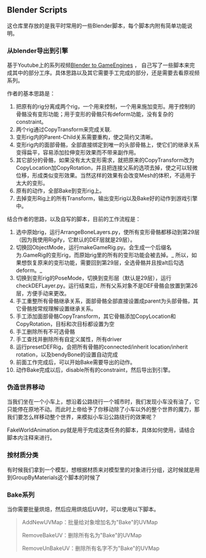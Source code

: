 ## Blender Scripts


这仓库里存放的是我平时常用的一些Blender脚本，每个脚本内附有简单功能说明。

### 从blender导出到引擎
基于Youtube上的系列视频[Blender to GameEngines](https://www.youtube.com/watch?v=6nCriSbfHjc&list=PLdcL5aF8ZcJvCyqWeCBYVGKbQgrQngen3) ，
自己写了一些脚本来完成其中的部分工序。具体思路以及其它需要手工完成的部分，还是需要去看原视频系列。

作者的基本思路是：
1. 把原有的rig分离成两个rig，一个用来控制，一个用来施加变形。用于控制的骨骼没有变形功能；用于变形的骨骼只有deform功能，没有复杂的constraint。
2. 两个rig通过CopyTransform来完成关联.
3. 变形rig内的Parent-Child关系需要重构，使之简约又清晰。
4. 变形rig内的面部骨骼，全部直接绑定到唯一的头部骨骼上，使它们的继承关系变得扁平，容易添加拉伸变形效果而不带来副作用。
5. 其它部分的骨骼，如果没有太大变形需求，就把原来的CopyTransform改为CopyLocation加CopyRotation，并且把连接父系的选项去掉，使之可以轻微位移，形成类似变形效果。当然这样的效果有会改变Mesh的体积，不适用于太大的变形。
6. 原有的动作，全部Bake到变形rig上。
7. 去掉变形Rig上的所有Transform，输出变形rig以及Bake好的动作到游戏引擎中。

结合作者的思路，以及自写的脚本，目前的工作流程是：

1. 选中原始rig，运行ArrangeBoneLayers.py，使所有变形骨骼都移动到第29层（因为我使用Rigify，它默认的DEF层就是29层）。
2. 切换回ObjectMode，运行makeGameRig.py。会生成一个后缀名为.GameRig的变形rig，而原始rig里的所有的变形功能会被去掉。_
   所以，如果想恢复原来的变形功能，需要回到第29层，全选骨骼并且按alt后勾选deform。_
3. 切换到变形rig的PoseMode，切换到变形层（默认是29层），运行checkDEFLayer.py。运行结束后，所有父系对象不是DEF骨骼会放置到第26层，方便手动来更改。
4. 手工重整所有骨骼继承关系，面部骨骼全部直接设置成parent为头部骨骼，其它骨骼按常规理解设置继承关系。
5. 手工添加面部骨骼CopyTransform，其它骨骼添加CopyLocation和CopyRotation，目标和次目标都设置为空
6. 手工删除所有不可选骨骼
7. 手工查找并删除所有自定义属性，所有driver
8. 运行presetDEFRig，会把所有骨骼的connected/inherit location/inherit rotation，以及bendyBone的设置自动完成
9. 前面工作完成后，可以开始Bake需要导出的动作。
10. 动作Bake完成以后，disable所有的constraint，然后导出到引擎。

### 伪造世界移动

当我们坐在一个小车上，想沿着公路绕行一个城市时，我们发现小车没有油了，它只能停在原地不动。而此时上帝给予了你移动除了小车以外的整个世界的魔力，那我们要怎么样移动整个世界，来模拟小车沿公路绕行的效果呢？

FakeWorldAnimation.py就是用于完成这类任务的脚本，具体如何使用，请结合脚本内注释来进行。

### 按材质分类

有时候我们拿到一个模型，想根据材质来对模型里的对象进行分组，这时候就是用到GroupByMaterials这个脚本的时候了

### Bake系列

当你需要批量烘焙，然后应用烘焙后UV时，可以使用以下脚本。
> AddNewUVMap：批量给对象增加名为"Bake"的UVMap
>
>RemoveBakeUV：删除所有名为"Bake"的UVMap
>
>RemoveUnBakeUV：删除所有名字不为"Bake"的UVMap






